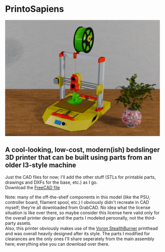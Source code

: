 # PrintoSapiens

![alt text](https://github.com/ChronicMechatronic/PrintoSapiens/blob/main/renders/PrintoSapiens.png)

## A cool-looking, low-cost, modern(ish) bedslinger 3D printer that can be built using parts from an older I3-style machine

Just the CAD files for now; I'll add the other stuff (STLs for printable parts, drawings and DXFs for the base, etc.) as I go.\
Download the [FreeCAD file](https://drive.google.com/file/d/16oUMGvnlRqHtTNbWmS9C6yU7JHYZHUGY/view?usp=sharing)

Note: many of the off-the-shelf components in this model (like the PSU, controller board, filament spool, etc.) I obviously didn't recreate in CAD myself; they're all downloaded from GrabCAD. No idea what the license situation is like over there, so maybe consider this license here valid only for the overall printer design and the parts I modeled personally, not the third-party assets.\
Also, this printer obviously makes use of the [Voron StealthBurner](https://github.com/VoronDesign/Voron-Stealthburner/tree/main) printhead and was overall heavily designed after its style.
The parts I modified for clearances are the only ones I'll share seperately from the main assembly here; everything else you can download over there.

